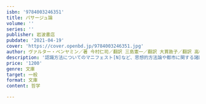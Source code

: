 ```yaml
---
isbn: '9784003246351'
title: パサージュ論
volume: ''
series: ''
publisher: 岩波書店
pubdate: '2021-04-19'
cover: 'https://cover.openbd.jp/9784003246351.jpg'
author: ヴァルター・ベンヤミン／著 今村仁司／翻訳 三島憲一／翻訳 大貫敦子／翻訳 高橋順一／翻訳 ほか
description: '認識方法についてのマニフェスト[N]など、思想的方法論や都市に関する諸断章を収録. (全五冊'
price: '1200'
genre: 文庫
target: 一般
format: 文庫
content: 哲学

---
```

